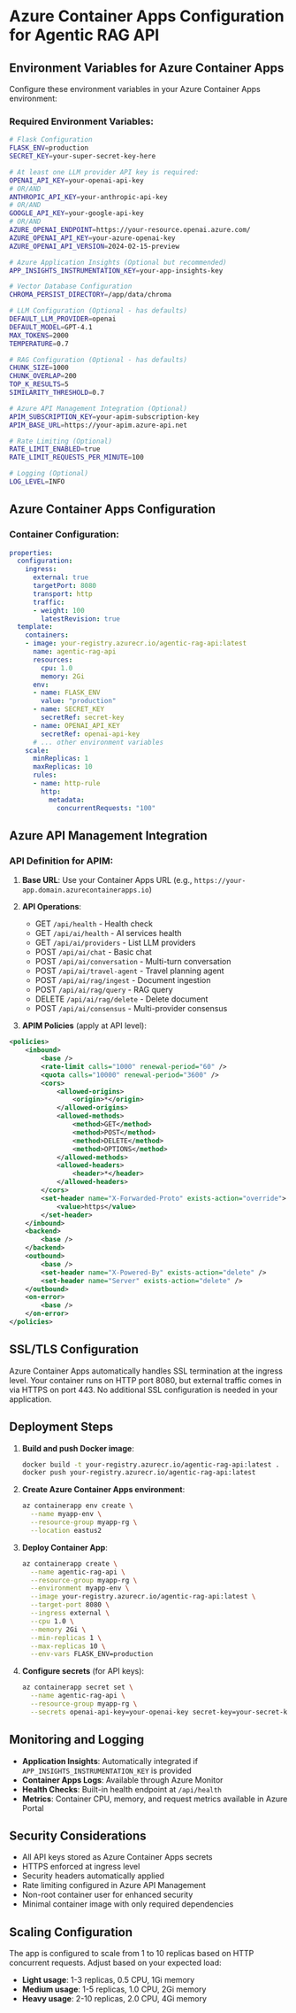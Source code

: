 # Azure Container Apps Configuration for Agentic RAG API

## Environment Variables for Azure Container Apps

Configure these environment variables in your Azure Container Apps environment:

### Required Environment Variables:

```bash
# Flask Configuration
FLASK_ENV=production
SECRET_KEY=your-super-secret-key-here

# At least one LLM provider API key is required:
OPENAI_API_KEY=your-openai-api-key
# OR/AND
ANTHROPIC_API_KEY=your-anthropic-api-key
# OR/AND  
GOOGLE_API_KEY=your-google-api-key
# OR/AND
AZURE_OPENAI_ENDPOINT=https://your-resource.openai.azure.com/
AZURE_OPENAI_API_KEY=your-azure-openai-key
AZURE_OPENAI_API_VERSION=2024-02-15-preview

# Azure Application Insights (Optional but recommended)
APP_INSIGHTS_INSTRUMENTATION_KEY=your-app-insights-key

# Vector Database Configuration
CHROMA_PERSIST_DIRECTORY=/app/data/chroma

# LLM Configuration (Optional - has defaults)
DEFAULT_LLM_PROVIDER=openai
DEFAULT_MODEL=GPT-4.1
MAX_TOKENS=2000
TEMPERATURE=0.7

# RAG Configuration (Optional - has defaults)  
CHUNK_SIZE=1000
CHUNK_OVERLAP=200
TOP_K_RESULTS=5
SIMILARITY_THRESHOLD=0.7

# Azure API Management Integration (Optional)
APIM_SUBSCRIPTION_KEY=your-apim-subscription-key
APIM_BASE_URL=https://your-apim.azure-api.net

# Rate Limiting (Optional)
RATE_LIMIT_ENABLED=true
RATE_LIMIT_REQUESTS_PER_MINUTE=100

# Logging (Optional)
LOG_LEVEL=INFO
```

## Azure Container Apps Configuration

### Container Configuration:
```yaml
properties:
  configuration:
    ingress:
      external: true
      targetPort: 8080
      transport: http
      traffic:
      - weight: 100
        latestRevision: true
  template:
    containers:
    - image: your-registry.azurecr.io/agentic-rag-api:latest
      name: agentic-rag-api
      resources:
        cpu: 1.0
        memory: 2Gi
      env:
      - name: FLASK_ENV
        value: "production"
      - name: SECRET_KEY
        secretRef: secret-key
      - name: OPENAI_API_KEY
        secretRef: openai-api-key
      # ... other environment variables
    scale:
      minReplicas: 1
      maxReplicas: 10
      rules:
      - name: http-rule
        http:
          metadata:
            concurrentRequests: "100"
```

## Azure API Management Integration

### API Definition for APIM:

1. **Base URL**: Use your Container Apps URL (e.g., `https://your-app.domain.azurecontainerapps.io`)

2. **API Operations**:
   - GET `/api/health` - Health check
   - GET `/api/ai/health` - AI services health
   - GET `/api/ai/providers` - List LLM providers
   - POST `/api/ai/chat` - Basic chat
   - POST `/api/ai/conversation` - Multi-turn conversation  
   - POST `/api/ai/travel-agent` - Travel planning agent
   - POST `/api/ai/rag/ingest` - Document ingestion
   - POST `/api/ai/rag/query` - RAG query
   - DELETE `/api/ai/rag/delete` - Delete document
   - POST `/api/ai/consensus` - Multi-provider consensus

3. **APIM Policies** (apply at API level):
```xml
<policies>
    <inbound>
        <base />
        <rate-limit calls="1000" renewal-period="60" />
        <quota calls="10000" renewal-period="3600" />
        <cors>
            <allowed-origins>
                <origin>*</origin>
            </allowed-origins>
            <allowed-methods>
                <method>GET</method>
                <method>POST</method>
                <method>DELETE</method>
                <method>OPTIONS</method>
            </allowed-methods>
            <allowed-headers>
                <header>*</header>
            </allowed-headers>
        </cors>
        <set-header name="X-Forwarded-Proto" exists-action="override">
            <value>https</value>
        </set-header>
    </inbound>
    <backend>
        <base />
    </backend>
    <outbound>
        <base />
        <set-header name="X-Powered-By" exists-action="delete" />
        <set-header name="Server" exists-action="delete" />
    </outbound>
    <on-error>
        <base />
    </on-error>
</policies>
```

## SSL/TLS Configuration

Azure Container Apps automatically handles SSL termination at the ingress level. Your container runs on HTTP port 8080, but external traffic comes in via HTTPS on port 443. No additional SSL configuration is needed in your application.

## Deployment Steps

1. **Build and push Docker image**:
   ```bash
   docker build -t your-registry.azurecr.io/agentic-rag-api:latest .
   docker push your-registry.azurecr.io/agentic-rag-api:latest
   ```

2. **Create Azure Container Apps environment**:
   ```bash
   az containerapp env create \
     --name myapp-env \
     --resource-group myapp-rg \
     --location eastus2
   ```

3. **Deploy Container App**:
   ```bash
   az containerapp create \
     --name agentic-rag-api \
     --resource-group myapp-rg \
     --environment myapp-env \
     --image your-registry.azurecr.io/agentic-rag-api:latest \
     --target-port 8080 \
     --ingress external \
     --cpu 1.0 \
     --memory 2Gi \
     --min-replicas 1 \
     --max-replicas 10 \
     --env-vars FLASK_ENV=production
   ```

4. **Configure secrets** (for API keys):
   ```bash
   az containerapp secret set \
     --name agentic-rag-api \
     --resource-group myapp-rg \
     --secrets openai-api-key=your-openai-key secret-key=your-secret-key
   ```

## Monitoring and Logging

- **Application Insights**: Automatically integrated if `APP_INSIGHTS_INSTRUMENTATION_KEY` is provided
- **Container Apps Logs**: Available through Azure Monitor
- **Health Checks**: Built-in health endpoint at `/api/health`
- **Metrics**: Container CPU, memory, and request metrics available in Azure Portal

## Security Considerations

- All API keys stored as Azure Container Apps secrets
- HTTPS enforced at ingress level
- Security headers automatically applied
- Rate limiting configured in Azure API Management
- Non-root container user for enhanced security
- Minimal container image with only required dependencies

## Scaling Configuration

The app is configured to scale from 1 to 10 replicas based on HTTP concurrent requests. Adjust based on your expected load:

- **Light usage**: 1-3 replicas, 0.5 CPU, 1Gi memory
- **Medium usage**: 1-5 replicas, 1.0 CPU, 2Gi memory  
- **Heavy usage**: 2-10 replicas, 2.0 CPU, 4Gi memory
